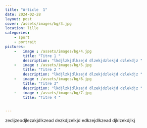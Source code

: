 ```yaml
---
title: "Article  1"
date: 2024-02-28
layout: post
cover: /assets/images/bg/3.jpg
location: lille
categories:
    - sport
    - portrait
pictures:
    -   image : /assets/images/bg/4.jpg
        title: "Titre 1 "
        description: "lkdjlzkjdlkzejd dlzekjdzlekjd dzlekdjz "
    -   image : /assets/images/bg/5.jpg
        title: "Titre 2 "
        description: "lkdjlzkjdlkzejd dlzekjdzlekjd dzlekdjz "
    -   image : /assets/images/bg/6.jpg
        title: "Titre 3"
        description: "lkdjlzkjdlkzejd dlzekjdzlekjd dzlekdjz "
    -   image : /assets/images/bg/7.jpg
        title: "Titre 4 "
  

---
```



zedijzeodjlezakjdlkzead
dezkdjzelkjd
edkzejdlkzead
djklzekdjlkj